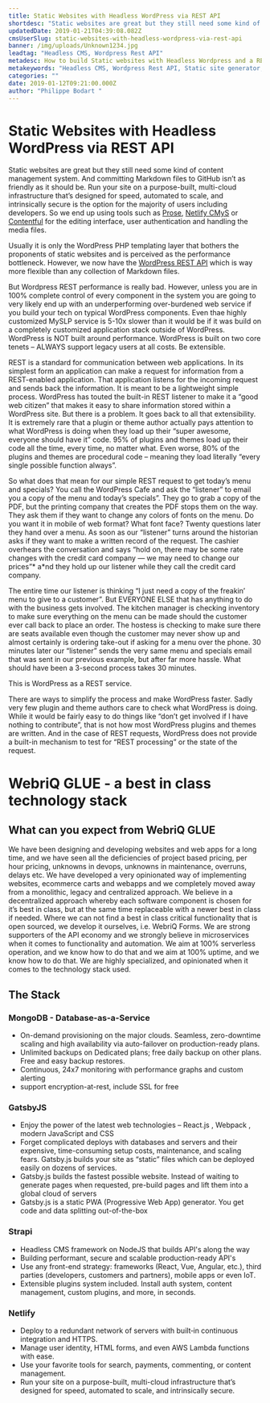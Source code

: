```yaml
---
title: Static Websites with Headless WordPress via REST API
shortdesc: "Static websites are great but they still need some kind of content management system. And committing Markdown files to GitHub isnt a friendly option for the majority of users including developers. So we end up using tools such as Prose, Netlify CMS\_or Contentful\_for the editing interface, user authentication and handling the media files. Usually it [] Readmore"
updatedDate: 2019-01-21T04:39:08.082Z
cmsUserSlug: static-websites-with-headless-wordpress-via-rest-api
banner: /img/uploads/Unknown1234.jpg
leadtag: "Headless CMS, Wordpress Rest API"
metadesc: How to build Static websites with Headless Wordpress and a REST API
metakeywords: "Headless CMS, Wordpress Rest API, Static site generator, Jamstack websites"
categories: ""
date: 2019-01-12T09:21:00.000Z
author: "Philippe Bodart "
---
```


 Static Websites with Headless WordPress via REST API 
======================================================

Static websites are great but they still need some kind of content management system. And committing Markdown files to GitHub isn’t as friendly as it should be. Run your site on a purpose-built, multi-cloud infrastructure that’s designed for speed, automated to scale, and intrinsically secure is the  option for the majority of users including developers. So we end up using tools such as [Prose](http://prose.io/), [Netlify CMyS](https://www.netlifycms.org/) or [Contentful](https://www.contentful.com/) for the editing interface, user authentication and handling the media files.

Usually it is only the WordPress PHP templating layer that bothers the proponents of static websites and is perceived as the performance bottleneck. However, we now have the [WordPress REST API](https://developer.wordpress.org/rest-api/) which is way more flexible than any collection of Markdown files.


But Wordpress REST performance is really bad. However, unless you are in 100% complete control of every component in the system you are going to very likely end up with an underperforming over-burdened web service if you build your tech on typical WordPress components.    Even thae highly customized MySLP service is 5-10x slower than it would be if it was build on a completely customized application stack outside of WordPress.
WordPress is NOT built around performance.   WordPress is built on two core tenets – ALWAYS support legacy users at all costs. Be extensible.

REST is a standard for communication between web applications.    In its simplest form an application can make a request for information from a REST-enabled application.  That application listens for the incoming request and sends back the information. It is meant to be a lightweight simple process.
WordPress has touted the built-in REST listener to make it a “good web citizen” that makes it easy to share information stored within a WordPress site.
But there is a problem. It goes back to all that extensibility.    It is extremely rare that a plugin or theme author actually pays attention to what WordPress is doing when they load up their “super awesome, everyone should have it” code. 95% of plugins and themes load up their code all the time, every time, no matter what. Even worse, 80% of the plugins and themes are procedural code – meaning they load literally “every single possible function always”.

So what does that mean for our simple REST request to get today’s menu and specials?
You call the WordPress Cafe and ask the “listener” to email you a copy of the menu and today’s specials”.   They go to grab a copy of the PDF, but the printing company that creates the PDF stops them on the way.  They ask them if they want to change any colors of fonts on the menu.   Do you want it in mobile of web format?   What font face?   Twenty questions later they hand over a menu.  As soon as our “listener” turns around the historian asks if they want to make a written record of the request.    The cashier overhears the conversation and says “hold on, there may be some rate changes with the credit card company — we may need to change our prices”* a*nd they hold up our listener while they call the credit card company.

The entire time our listener is thinking “I just need a copy of the freakin’ menu to give to a customer”. But EVERYONE ELSE that has anything to do with the business gets involved.  The kitchen manager is checking inventory to make sure everything on the menu can be made should the customer ever call back to place an order. The hostess is checking to make sure there are seats available even though the customer may never show up and almost certainly is ordering take-out if asking for a menu over the phone.
30 minutes later our “listener” sends the very same menu and specials email that was sent in our previous example, but after far more hassle.    What should have been a 3-second process takes 30 minutes.

This is WordPress as a REST service.

There are ways to simplify the process and make WordPress faster.   Sadly very few plugin and theme authors care to check what WordPress is doing. While it would be fairly easy to do things like “don’t get involved if I have nothing to contribute”, that is not how most WordPress plugins and themes are written.  And in the case of REST requests, WordPress does not provide a built-in mechanism to test for “REST processing” or the state of the request.

# WebriQ GLUE - a best in class technology stack
## What can you expect from WebriQ GLUE
We have been designing and developing websites and web apps for a long time, and we have seen all the deficiencies of project based pricing, per hour pricing, unknowns in devops, unknowns in maintenance, overruns, delays etc.
We have developed a very opinionated way of implementing websites, ecommerce carts and webapps and we completely moved away from a monolithic, legacy and centralized approach. We believe in a decentralized approach whereby each software component is chosen for it’s best in class, but at the same time replaceable with a newer best in class if needed. Where we can not find a best in class critical functionality that is open sourced, we develop it ourselves, i.e. WebriQ Forms.
We are strong supporters of the API economy and we strongly believe in microservices when it comes to functionality and automation.
We aim at 100% serverless operation, and we know how to do that and we aim at 100% uptime, and we know how to do that.
We are highly specialized, and opinionated when it comes to the technology stack used.

## The Stack
### MongoDB - Database-as-a-Service
* On-demand provisioning on the major clouds. Seamless, zero-downtime scaling and high availability via auto-failover on production-ready plans.
* Unlimited backups on Dedicated plans; free daily backup on other plans. Free and easy backup restores.
* Continuous, 24x7 monitoring with performance graphs and custom alerting
* support encryption-at-rest, include SSL for free

### GatsbyJS
* Enjoy the power of the latest web technologies – React.js , Webpack , modern JavaScript and CSS 
* Forget complicated deploys with databases and servers and their expensive, time-consuming setup costs, maintenance, and scaling fears. Gatsby.js builds your site as “static” files which can be deployed easily on dozens of services.
* Gatsby.js builds the fastest possible website. Instead of waiting to generate pages when requested, pre-build pages and lift them into a global cloud of servers 
* Gatsby.js is a static PWA (Progressive Web App) generator. You get code and data splitting out-of-the-box

### Strapi
* Headless CMS framework on NodeJS that builds API's along the way
* Building performant, secure and scalable production-ready API's
* Use any front-end strategy: frameworks (React, Vue, Angular, etc.), third parties (developers, customers and partners), mobile apps or even IoT.
* Extensible plugins system included. Install auth system, content management, custom plugins, and more, in seconds.

### Netlify
* Deploy to a redundant network of servers with built‑in continuous integration and HTTPS.
* Manage user identity, HTML forms, and even AWS Lambda functions with ease.
* Use your favorite tools for search, payments, commenting, or content management.
* Run your site on a purpose-built, multi-cloud infrastructure that’s designed for speed, automated to scale, and intrinsically secure.




























